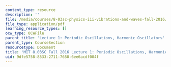 ```yaml
---
content_type: resource
description: ''
file: /media/courses/8-03sc-physics-iii-vibrations-and-waves-fall-2016/9dfe57588533271176506ee6acdf004f_MIT8_03SCF16_hw_Lec1.pdf
file_type: application/pdf
learning_resource_types: []
ocw_type: OCWFile
parent_title: 'Lecture 1: Periodic Oscillations, Harmonic Oscillators'
parent_type: CourseSection
resourcetype: Document
title: 'MIT 8.03SC Fall 2016 Lecture 1: Periodic Oscillations, Harmonic Oscillators'
uid: 9dfe5758-8533-2711-7650-6ee6acdf004f
---
```

